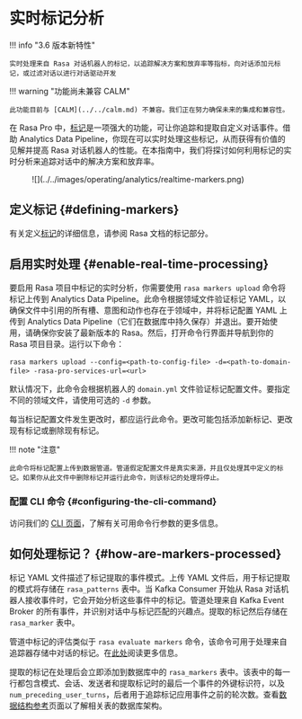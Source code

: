 # 实时标记分析

!!! info "3.6 版本新特性"

    实时处理来自 Rasa 对话机器人的标记，以追踪解决方案和放弃率等指标，向对话添加元标记，或过滤对话以进行对话驱动开发

!!! warning "功能尚未兼容 CALM"

    此功能目前与 [CALM](../../calm.md) 不兼容。我们正在努力确保未来的集成和兼容性。

在 Rasa Pro 中，[标记](../../production/markers.md)是一项强大的功能，可让你追踪和提取自定义对话事件。借助 Analytics Data Pipeline，你现在可以实时处理这些标记，从而获得有价值的见解并提高 Rasa 对话机器人的性能。在本指南中，我们将探讨如何利用标记的实时分析来追踪对话中的解决方案和放弃率。

<figure markdown>
  ![](../../images/operating/analytics/realtime-markers.png)
</figure>

## 定义标记 {#defining-markers}

有关定义[标记](../../production/markers.md#defining-markers)的详细信息，请参阅 Rasa 文档的标记部分。

## 启用实时处理 {#enable-real-time-processing}

要启用 Rasa 项目中标记的实时分析，你需要使用 `rasa markers upload` 命令将标记上传到 Analytics Data Pipeline。此命令根据领域文件验证标记 YAML，以确保文件中引用的所有槽、意图和动作也存在于领域中，并将标记配置 YAML 上传到 Analytics Data Pipeline（它们在数据库中持久保存）并退出。要开始使用，请确保你安装了最新版本的 Rasa。然后，打开命令行界面并导航到你的 Rasa 项目目录。运行以下命令：

```shell
rasa markers upload --config=<path-to-config-file> -d=<path-to-domain-file> -rasa-pro-services-url=<url>
```

默认情况下，此命令会根据机器人的 `domain.yml` 文件验证标记配置文件。要指定不同的领域文件，请使用可选的 `-d` 参数。

每当标记配置文件发生更改时，都应运行此命令。更改可能包括添加新标记、更改现有标记或删除现有标记。

!!! note "注意"

    此命令将标记配置上传到数据管道。管道假定配置文件是真实来源，并且仅处理其中定义的标记。如果你从此文件中删除标记并运行此命令，则该标记的处理将停止。

### 配置 CLI 命令 {#configuring-the-cli-command}

访问我们的 [CLI 页面](../../command-line-interface.md#rasa-markers-upload)，了解有关可用命令行参数的更多信息。

## 如何处理标记？ {#how-are-markers-processed}

标记 YAML 文件描述了标记提取的事件模式。上传 YAML 文件后，用于标记提取的模式将存储在 `rasa_patterns` 表中。当 Kafka Consumer 开始从 Rasa 对话机器人接收事件时，它会开始分析这些事件中的标记。管道处理来自 Kafka Event Broker 的所有事件，并识别对话中与标记匹配的兴趣点。提取的标记然后存储在 `rasa_marker` 表中。

管道中标记的评估类似于 `rasa evaluate markers` 命令，该命令可用于处理来自追踪器存储中对话的标记。在[此处](../../production/markers.md#extracting-markers)阅读更多信息。

提取的标记在处理后会立即添加到数据库中的 `rasa_markers` 表中。该表中的每一行都包含模式、会话、发送者和提取标记时的最后一个事件的外键标识符，以及 `num_preceding_user_turns`，后者用于追踪标记应用事件之前的轮次数。查看[数据结构参考](data-structure-reference.md#rasa_marker)页面以了解相关表的数据库架构。
